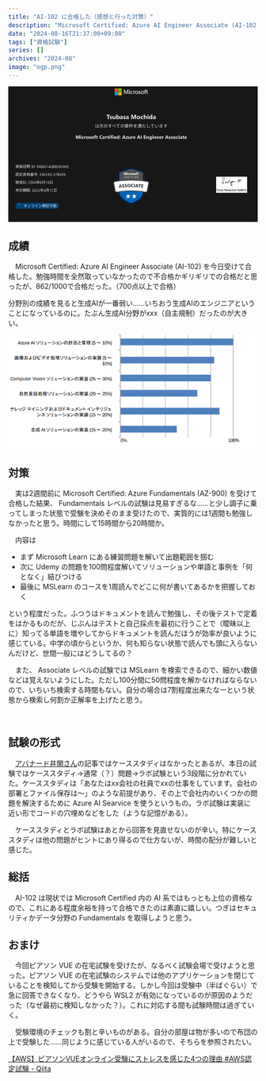 ```yaml
---
title: "AI-102 に合格した（感想と行った対策）"
description: "Microsoft Certified: Azure AI Engineer Associate (AI-102)に合格した。その結果と対策"
date: "2024-08-16T21:37:00+09:00"
tags: ["資格試験"]
series: []
archives: "2024-08"
image: "ogp.png"
---
```



![image](aa029048.png)

## 成績

　Microsoft Certified: Azure AI Engineer Associate (AI-102) を今日受けて合格した。勉強時間を全然取っていなかったので不合格かギリギリでの合格だと思ったが、862/1000で合格だった。（700点以上で合格）

分野別の成績を見ると生成AIが一番弱い……いちおう生成AIのエンジニアということになっているのに。たぶん生成AI分野がxxx（自主規制）だったのが大きい。

![image](647dd0b7.png)

## 対策

　実は2週間前に Microsoft Certified: Azure Fundamentals (AZ-900) を受けて合格した結果、 Fundamentals レベルの試験は見易すぎるな……と少し調子に乗ってしまった状態で受験を決めそのまま受けたので、実質的には1週間も勉強しなかったと思う。時間にして15時間から20時間か。

　内容は

- まず Microsoft Learn にある練習問題を解いて出題範囲を掴む
- 次に Udemy の問題を100問程度解いてソリューションや単語と事例を「何となく」結びつける
- 最後に MSLearn のコースを1周読んでどこに何が書いてあるかを把握しておく

という程度だった。ふつうはドキュメントを読んで勉強し、その後テストで定着をはかるものだが、じぶんはテストと自己採点を最初に行うことで（曖昧以上に）知ってる単語を増やしてからドキュメントを読んだほうが効率が良いように感じている。中学の頃からというか、何も知らない状態で読んでも頭に入らないんだけど、世間一般にはどうしてるの？

　また、 Associate レベルの試験では MSLearn を検索できるので、細かい数値などは覚えないようにした。ただし100分間に50問程度を解かなければならないので、いちいち検索する時間もない。自分の場合は7割程度出来たなーという状態から検索し何割か正解率を上げたと思う。

<br/>

## 試験の形式

　[アバナード井関さん](https://note.com/avakansai/n/ncc226be1221f)の記事ではケーススタディはなかったとあるが、本日の試験ではケーススタディ→通常（？）問題→ラボ試験という3段階に分かれていた。ケーススタディは「あなたはxx会社の社員でxxの仕事をしています。会社の部署とファイル保存は〜」のような前提があり、その上で会社内のいくつかの問題を解決するために Azure AI Searvice を使うというもの。ラボ試験は実装に近い形でコードの穴埋めなどをした（ような記憶がある）。

　ケーススタディとラボ試験はあとから回答を見直せないのが辛い。特にケーススタディは他の問題がヒントにあり得るので仕方ないが、時間の配分が難しいと感じた。

## 総括

　AI-102 は現状では Microsoft Certified 内の AI 系ではもっとも上位の資格なので、これにある程度余裕を持って合格できたのは素直に嬉しい。つぎはセキュリティかデータ分野の Fundamentals を取得しようと思う。

## おまけ

　今回ピアソン VUE の在宅試験を受けたが、なるべく試験会場で受けようと思った。ピアソン VUE の在宅試験のシステムでは他のアプリケーションを閉じていることを検知してから受験を開始する。しかし今回は受験中（半ばぐらい）で急に回答できなくなり、どうやら WSL2 が有効になっているのが原因のようだった（なぜ最初に検知しなかった？）。これに対応する間も試験時間は過ぎていく。

　受験環境のチェックも割と辛いものがある。自分の部屋は物が多いので布団の上で受験した……同じように感じている人がいるので、そちらを参照されたい。

[【AWS】ピアソンVUEオンライン受験にストレスを感じた4つの理由 #AWS認定試験 - Qiita](https://qiita.com/shiva_it/items/bb060ab734867802ae85)
